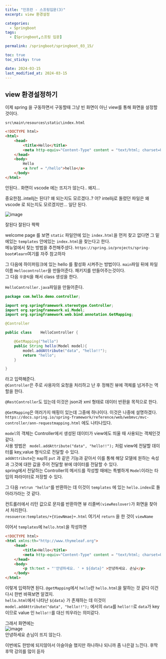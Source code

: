 ```yaml
---
title: "인프런 - 스프링입문(3)"
excerpt: view 환경설정

categories:
  - Springboot
tags:
  - [Springboot,스프링 입문]

permalink: /springboot/springboot_03_15/

toc: true
toc_sticky: true 

date: 2024-03-15
last_modified_at: 2024-03-15
---
```


## view 환경설정하기

이제 spring 을 구동하면서 구동할때 그냥 빈 화면이 아닌 view를 통해 화면을 설정할것이다.

`src\main\resources\static\index.html`
```html
<!DOCTYPE html>
<html>
    <head>
        <title>Hello</title>
        <meta http-equiv="Content-Type" content = "text/html; charset=UTF-8">
    </head>
    <body>
        Hello
        <a href = "/hello">hello</a>
    </body>
</html>
```
안된다.. 화면이 vscode 에는 뜨지가 않는다.. 왜지... 

중요한점..intellj는 된다? 왜 되는지도 모르겠다..?
어? intellij로 돌렸던 파일은 왜 vscode 로 되는지도 모르겠지만... 일단 된다.

![image](https://github.com/garusitell/utterances/assets/45359953/6b6f303a-60b7-42eb-8ad4-d05a11772727)

잘된다 잘된다 짝짝

welcome page 를 보면 `static` 파일안에 있는 `index.html`을 먼저 찾고 없다면 그 밑에있는 `templates` 안에있는 `index.html`을 찾는다고 한다.  
메뉴얼에서 찾는 방법을 추천해주셨다.
`https://spring.io/projects/spring-boot#learn`여기를 자주 참고하자

그 다음에 하이퍼링크에 있는 hello 를 활성화 시켜주는 방법이다.
`main`파일 뒤에 파일이름 `Hellocontroller`을 만들어준다. 패키지를 만들어주는것이다.  
그 다음 `우클릭`을 해서 class 생성을 한다.

`HelloController.java`파일을 만들어준다.
``` java
package com.hello.demo.controller;

import org.springframework.stereotype.Controller;
import org.springframework.ui.Model;
import org.springframework.web.bind.annotation.GetMapping;

@Controller

public class    HelloController {

    @GetMapping("hello")
    public String hello(Model model){
        model.addAttribute("data", "hello!!");
        return "hello";
    }

}

```
라고 입력해준다.  
`@Controller`은 주로 사용자의 요청을 처리하고 난 후 정해진 뷰에 객체를 넘겨주는 역할을 한다.  

`@RestController`도 있는데 이것은 json과 xml 형태로 데이터 반환을 목적으로 한다.

`@GetMapping`은 여러가지 매핑이 있는데 그중에 하나이다. 이것은 나중에 설명하겠다. `https://docs.spring.io/spring-framework/reference/web/webmvc/mvc-controller/ann-requestmapping.html` 에도 나타나있다.

`model`의 객체는 Controller에서 생성된 데이터가 view에도 띄울 때 사용되는 객체인것 같다.  
사용 방법은 ` model.addAttribute("data", "hello!!");` 처럼 view에 전달할 데이터를 key,value 형식으로 전달할 수 있다.  
`addAttribute`는 `map`의 `put` 과 같은 기능과 같아서 이를 통해 해당 모델에 원하는 속성과 그것에 대한 값을 주어 전달할 뷰에 데이터를 전달할 수 있다.  
spring에서 전달하는 Controller의 메서드를 작성할 때에는 특별하게 `Model`이라는 타입의 파라미터로 저장할 수 있다.  

그 다음 `retrun "hello"`를 반환하는 데 이것이 `templates` 에 있는 `hello.index`로 돌아라가라는 것 같다.

컨트롤러에서 리턴 값으로 문자를 반환하면 뷰 리졸버`(viewReslover)`가 화면을 찾아서 처리한다.  
`resouerce:templates/+{ViewNmae}+.html` 여기서 `return` 을 한 것이 `viewName`

이어서 `templates`에 `hello.html`을 작성하면
``` html
<!DOCTYPE html>
<html xmlns:th="http://www.thymeleaf.org">
    <head>
        <title>Hello</title>
        <meta http-equiv="Content-Type" content = "text/html; charset=UTF-8">
    </head>
    <body>
        <p th:text = "'안녕하세요. ' + ${data}" >안녕하세요. 손님</p>
    </body>
</html>
```
이렇게 입력하면 된다. `@getMapping`에서 `hello`란 `hello.html`을 말하는 것 같다 이건 다시 한번 바꿔보면 알겠지.  
`hello.html`에서 나타난 `${data}` 가 존재하는 데 이것이 `model.addAttribute("data", "hello!!");` 에서의 `data`를 `hello!!`로 `data`가 key 이므로 value 인 `hello!!`를 대신 띄우라는 의미같다.    

그래서 화면에는  
![image](https://github.com/garusitell/utterances/assets/45359953/f00a91c9-6d43-4525-aee2-97cecbb0e51d)  
안녕하세요 손님이 뜨지 않는다.

이번에도 한방에 되지않아서 아슬아슬 했지만 하나하나 되니까 좀 나은걸 느낀다. 
후딱후딱 강의를 많이 듣자
